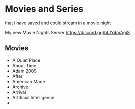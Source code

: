 # Movies and Series
that i have saved and could stream in a movie night

My new Movie Nights Server https://discord.gg/btJY4mAgjS
## Movies
- A Quiet Place
- About Time
- Adam 2009
- After
- American Made
- Archive
- Arrival
- Artificial Intelligence
- 
